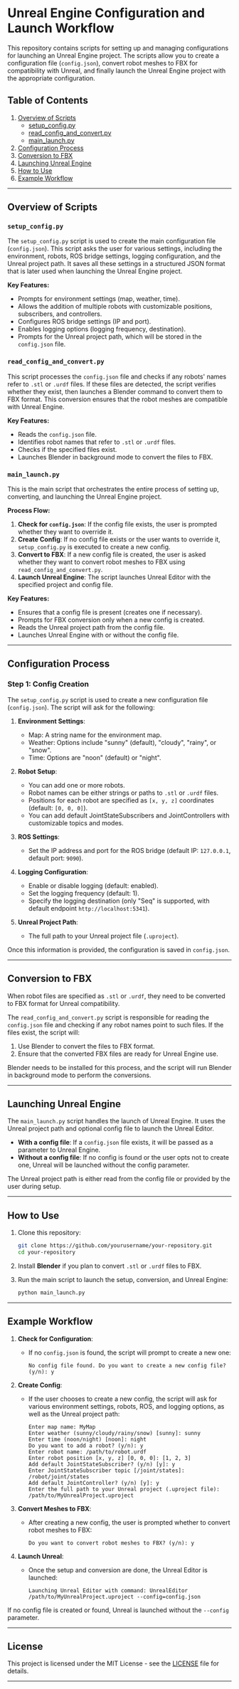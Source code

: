 # Unreal Engine Configuration and Launch Workflow

This repository contains scripts for setting up and managing configurations for launching an Unreal Engine project. The scripts allow you to create a configuration file (`config.json`), convert robot meshes to FBX for compatibility with Unreal, and finally launch the Unreal Engine project with the appropriate configuration.

## Table of Contents

1. [Overview of Scripts](#overview-of-scripts)
    - [setup_config.py](#setup_configpy)
    - [read_config_and_convert.py](#read_config_and_convertpy)
    - [main_launch.py](#main_launchpy)
2. [Configuration Process](#configuration-process)
3. [Conversion to FBX](#conversion-to-fbx)
4. [Launching Unreal Engine](#launching-unreal-engine)
5. [How to Use](#how-to-use)
6. [Example Workflow](#example-workflow)

---

## Overview of Scripts

### `setup_config.py`

The `setup_config.py` script is used to create the main configuration file (`config.json`). This script asks the user for various settings, including the environment, robots, ROS bridge settings, logging configuration, and the Unreal project path. It saves all these settings in a structured JSON format that is later used when launching the Unreal Engine project.

**Key Features:**
- Prompts for environment settings (map, weather, time).
- Allows the addition of multiple robots with customizable positions, subscribers, and controllers.
- Configures ROS bridge settings (IP and port).
- Enables logging options (logging frequency, destination).
- Prompts for the Unreal project path, which will be stored in the `config.json` file.

### `read_config_and_convert.py`

This script processes the `config.json` file and checks if any robots' names refer to `.stl` or `.urdf` files. If these files are detected, the script verifies whether they exist, then launches a Blender command to convert them to FBX format. This conversion ensures that the robot meshes are compatible with Unreal Engine.

**Key Features:**
- Reads the `config.json` file.
- Identifies robot names that refer to `.stl` or `.urdf` files.
- Checks if the specified files exist.
- Launches Blender in background mode to convert the files to FBX.

### `main_launch.py`

This is the main script that orchestrates the entire process of setting up, converting, and launching the Unreal Engine project. 

**Process Flow:**
1. **Check for `config.json`**: If the config file exists, the user is prompted whether they want to override it.
2. **Create Config**: If no config file exists or the user wants to override it, `setup_config.py` is executed to create a new config.
3. **Convert to FBX**: If a new config file is created, the user is asked whether they want to convert robot meshes to FBX using `read_config_and_convert.py`.
4. **Launch Unreal Engine**: The script launches Unreal Editor with the specified project and config file.

**Key Features:**
- Ensures that a config file is present (creates one if necessary).
- Prompts for FBX conversion only when a new config is created.
- Reads the Unreal project path from the config file.
- Launches Unreal Engine with or without the config file.

---

## Configuration Process

### Step 1: Config Creation

The `setup_config.py` script is used to create a new configuration file (`config.json`). The script will ask for the following:

1. **Environment Settings**:
   - Map: A string name for the environment map.
   - Weather: Options include "sunny" (default), "cloudy", "rainy", or "snow".
   - Time: Options are "noon" (default) or "night".

2. **Robot Setup**:
   - You can add one or more robots.
   - Robot names can be either strings or paths to `.stl` or `.urdf` files.
   - Positions for each robot are specified as `[x, y, z]` coordinates (default: `[0, 0, 0]`).
   - You can add default JointStateSubscribers and JointControllers with customizable topics and modes.

3. **ROS Settings**:
   - Set the IP address and port for the ROS bridge (default IP: `127.0.0.1`, default port: `9090`).

4. **Logging Configuration**:
   - Enable or disable logging (default: enabled).
   - Set the logging frequency (default: 1).
   - Specify the logging destination (only "Seq" is supported, with default endpoint `http://localhost:5341`).

5. **Unreal Project Path**:
   - The full path to your Unreal project file (`.uproject`).

Once this information is provided, the configuration is saved in `config.json`.

---

## Conversion to FBX

When robot files are specified as `.stl` or `.urdf`, they need to be converted to FBX format for Unreal compatibility. 

The `read_config_and_convert.py` script is responsible for reading the `config.json` file and checking if any robot names point to such files. If the files exist, the script will:

1. Use Blender to convert the files to FBX format.
2. Ensure that the converted FBX files are ready for Unreal Engine use.

Blender needs to be installed for this process, and the script will run Blender in background mode to perform the conversions.

---

## Launching Unreal Engine

The `main_launch.py` script handles the launch of Unreal Engine. It uses the Unreal project path and optional config file to launch the Unreal Editor. 

- **With a config file**: If a `config.json` file exists, it will be passed as a parameter to Unreal Engine.
- **Without a config file**: If no config is found or the user opts not to create one, Unreal will be launched without the config parameter.

The Unreal project path is either read from the config file or provided by the user during setup.

---

## How to Use

1. Clone this repository:
   ```bash
   git clone https://github.com/yourusername/your-repository.git
   cd your-repository
   ```

2. Install **Blender** if you plan to convert `.stl` or `.urdf` files to FBX.

3. Run the main script to launch the setup, conversion, and Unreal Engine:
   ```bash
   python main_launch.py
   ```

---

## Example Workflow

1. **Check for Configuration**:
   - If no `config.json` is found, the script will prompt to create a new one:
     ```
     No config file found. Do you want to create a new config file? (y/n): y
     ```

2. **Create Config**:
   - If the user chooses to create a new config, the script will ask for various environment settings, robots, ROS, and logging options, as well as the Unreal project path:
     ```
     Enter map name: MyMap
     Enter weather (sunny/cloudy/rainy/snow) [sunny]: sunny
     Enter time (noon/night) [noon]: night
     Do you want to add a robot? (y/n): y
     Enter robot name: /path/to/robot.urdf
     Enter robot position [x, y, z] [0, 0, 0]: [1, 2, 3]
     Add default JointStateSubscriber? (y/n) [y]: y
     Enter JointStateSubscriber topic [/joint/states]: /robot/joint/states
     Add default JointController? (y/n) [y]: y
     Enter the full path to your Unreal project (.uproject file): /path/to/MyUnrealProject.uproject
     ```

3. **Convert Meshes to FBX**:
   - After creating a new config, the user is prompted whether to convert robot meshes to FBX:
     ```
     Do you want to convert robot meshes to FBX? (y/n): y
     ```

4. **Launch Unreal**:
   - Once the setup and conversion are done, the Unreal Editor is launched:
     ```
     Launching Unreal Editor with command: UnrealEditor /path/to/MyUnrealProject.uproject --config=config.json
     ```

If no config file is created or found, Unreal is launched without the `--config` parameter.

---

## License

This project is licensed under the MIT License - see the [LICENSE](LICENSE) file for details.

---

